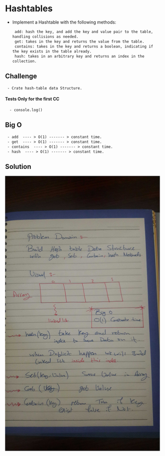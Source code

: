 # Hashtables 

  - Implement a Hashtable with the following methods:

         add: hash the key, and add the key and value pair to the table, handling collisions as needed.
         get: takes in the key and returns the value from the table.
         contains: takes in the key and returns a boolean, indicating if the key exists in the table already.
         hash: takes in an arbitrary key and returns an index in the collection.
 
## Challenge
     
     - Crate hash-table data Structure. 

#### Tests Only for the first CC
      
      - console.log()
    
## Big O

     - add  ---- > O(1) ------- > constant time. 
     - get  ---- > O(1) ------- > constant time. 
     - contains  ---- > O(1) ------- > constant time. 
     - hash  ---- > O(1) ------- > constant time. 

## Solution

![whiteboard](https://github.com/Balqees-401-advanced-javascript/data-structures-and-algorithms/blob/hashtable/assets/20200704_225955.jpg)